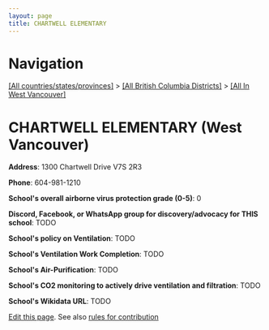 ```yaml
---
layout: page
title: CHARTWELL ELEMENTARY
---
```

# Navigation

[[All countries/states/provinces]](../../..) > [[All British Columbia Districts]](../..) > [[All In West Vancouver]](..)

# CHARTWELL ELEMENTARY (West Vancouver)

**Address**: 1300 Chartwell Drive V7S 2R3

**Phone**: 604-981-1210

**School's overall airborne virus protection grade (0-5)**: 0

**Discord, Facebook, or WhatsApp group for discovery/advocacy for THIS school**: TODO

**School's policy on Ventilation**: TODO

**School's Ventilation Work Completion**: TODO

**School's Air-Purification**: TODO

**School's CO2 monitoring to actively drive ventilation and filtration**: TODO

**School's Wikidata URL**: TODO


[Edit this page](https://github.com/ventilate-schools/BC/edit/main/./West_Vancouver/CHARTWELL_ELEMENTARY.md). See also [rules for contribution](../../../contribution-rules/)